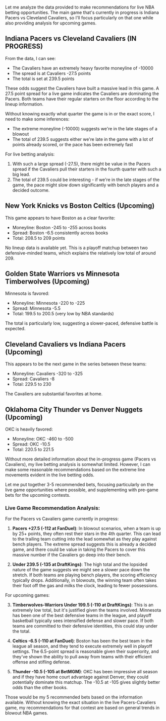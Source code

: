 Let me analyze the data provided to make recommendations for live NBA betting opportunities. The main game that's currently in progress is Indiana Pacers vs Cleveland Cavaliers, so I'll focus particularly on that one while also providing analysis for upcoming games.

## Indiana Pacers vs Cleveland Cavaliers (IN PROGRESS)

From the data, I can see:
- The Cavaliers have an extremely heavy favorite moneyline of -10000
- The spread is at Cavaliers -27.5 points
- The total is set at 239.5 points

These odds suggest the Cavaliers have built a massive lead in this game. A 27.5 point spread for a live game indicates the Cavaliers are dominating the Pacers. Both teams have their regular starters on the floor according to the lineup information.

Without knowing exactly what quarter the game is in or the exact score, I need to make some inferences:
- The extreme moneyline (-10000) suggests we're in the late stages of a blowout
- The total of 239.5 suggests either we're late in the game with a lot of points already scored, or the pace has been extremely fast

For live betting analysis:
1. With such a large spread (-27.5), there might be value in the Pacers spread if the Cavaliers pull their starters in the fourth quarter with such a big lead.
2. The total of 239.5 could be interesting - if we're in the late stages of the game, the pace might slow down significantly with bench players and a decided outcome.

## New York Knicks vs Boston Celtics (Upcoming)

This game appears to have Boston as a clear favorite:
- Moneyline: Boston -245 to -255 across books
- Spread: Boston -6.5 consistently across books
- Total: 208.5 to 209 points

No lineup data is available yet. This is a playoff matchup between two defensive-minded teams, which explains the relatively low total of around 209.

## Golden State Warriors vs Minnesota Timberwolves (Upcoming)

Minnesota is favored:
- Moneyline: Minnesota -220 to -225
- Spread: Minnesota -5.5
- Total: 199.5 to 200.5 (very low by NBA standards)

The total is particularly low, suggesting a slower-paced, defensive battle is expected.

## Cleveland Cavaliers vs Indiana Pacers (Upcoming)

This appears to be the next game in the series between these teams:
- Moneyline: Cavaliers -320 to -325
- Spread: Cavaliers -8
- Total: 229.5 to 230

The Cavaliers are substantial favorites at home.

## Oklahoma City Thunder vs Denver Nuggets (Upcoming)

OKC is heavily favored:
- Moneyline: OKC -460 to -500
- Spread: OKC -10.5
- Total: 220.5 to 221.5

Without more detailed information about the in-progress game (Pacers vs Cavaliers), my live betting analysis is somewhat limited. However, I can make some reasonable recommendations based on the extreme line movements evident in the live betting odds.

Let me put together 3-5 recommended bets, focusing particularly on the live game opportunities where possible, and supplementing with pre-game bets for the upcoming contests.

### Live Game Recommendation Analysis:

For the Pacers vs Cavaliers game currently in progress:

1. **Pacers +27.5 (-112 at FanDuel)**: In blowout scenarios, when a team is up by 25+ points, they often rest their stars in the 4th quarter. This can lead to the trailing team cutting into the lead somewhat as they play against bench players. The extreme spread suggests this is already a decided game, and there could be value in taking the Pacers to cover this massive number if the Cavaliers go deep into their bench.

2. **Under 239.5 (-135 at DraftKings)**: The high total and the lopsided nature of the game suggests we might see a slower pace down the stretch. If both teams are playing bench players, the scoring efficiency typically drops. Additionally, in blowouts, the winning team often takes their foot off the gas and milks the clock, leading to fewer possessions.

For upcoming games:

3. **Timberwolves-Warriors Under 199.5 (-110 at DraftKings)**: This is an extremely low total, but it's justified given the teams involved. Minnesota has been one of the best defensive teams in the league, and playoff basketball typically sees intensified defense and slower pace. If both teams are committed to their defensive identities, this could stay under the total.

4. **Celtics -6.5 (-110 at FanDuel)**: Boston has been the best team in the league all season, and they tend to execute extremely well in playoff settings. The 6.5-point spread is reasonable given their superiority, and they've shown the ability to pull away from teams with their efficient offense and stifling defense.

5. **Thunder -10.5 (-105 at BetMGM)**: OKC has been impressive all season and if they have home court advantage against Denver, they could potentially dominate this matchup. The -10.5 at -105 gives slightly better odds than the other books.

Those would be my 5 recommended bets based on the information available. Without knowing the exact situation in the live Pacers-Cavaliers game, my recommendations for that contest are based on general trends in blowout NBA games.